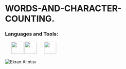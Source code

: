 # WORDS-AND-CHARACTER-COUNTING.

<h3 align="left">Languages and Tools:</h3>
<p>
     <a href="https://www.php.net" target="_blank"><img src="https://user-images.githubusercontent.com/108763130/223422027-d8cf0d98-1329-43ba-8b05-507372a9c3b7.png"  width="40" height="40" style="margin-left: 20PX;"></a>
    <a href="https://www.adobe.com/in/products/illustrator.html" target="_blank"><img src="https://user-images.githubusercontent.com/108763130/223422298-bd30ae8a-0ee7-448f-a4fe-2db638ddcdf8.png"  width="40" height="40" margin-left: 20PX;"></a>
  <a href="https://www.adobe.com/in/products/illustrator.html" target="_blank"><img src="https://user-images.githubusercontent.com/108763130/223422360-70e952df-008b-4bb5-b454-f6e7b1cd6194.png"  width="40" height="40"  style="margin-left: 20PX;"></a>
</p>  


![Ekran Alıntısı](https://user-images.githubusercontent.com/108763130/223418211-6fd160d2-6ead-4682-b9ff-8b8f607e6d80.PNG)
